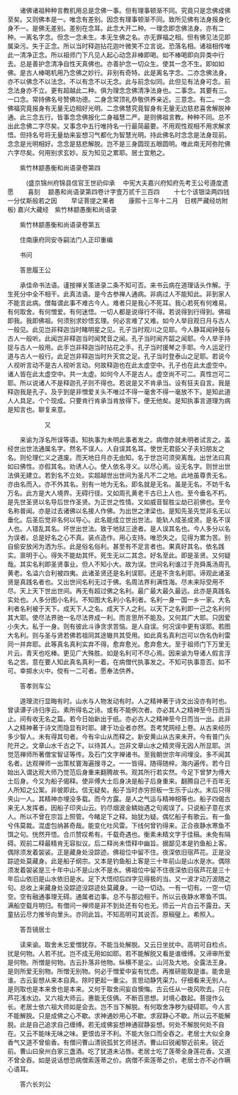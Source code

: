<!-- { "loadSidebar": true } -->
　　诸佛诸祖种种言教机用总是念佛一事。但有理事顿渐不同。究竟只是念佛成佛至矣。又则佛本是一。唯念有差别。因念有理事顿渐不同。致所见佛有法身报身化身不一。是佛无差别。差别在念耳。此念大开二种。一理念即念佛法身。亦有二种。一离名字念。但念一念未生。本无生佛之名。亦无罪福之相。但有佛见法见即属染污。失于正念。所以当时释迦拈花迦叶微笑不立言说。恐落名相。诸祖相传唯此一清净正念。所以祖师门下凡见人起心动念非棒即喝。如不棒喝即向异类中行去。总是善护念清净自性天真佛也。亦善护念一切众生。使其一念不生。即如如佛。是古人棒喝机用乃念佛之妙行。非别有奇特。此是离名字念。二亦念佛法身。亦不以佛念不以法念。不以有念不以无念。此与前念似同。此但见有法身可念。前念法身亦不立。更有超越此二种。俱为理念念佛清净法身也。二事念。其要有三。一口念。常持佛名号赞佛功德。二身念常顶礼恭敬供养亲近。三意念。有二。一念佛福究竟报身有无量无边相好光明。二念佛慧究竟智身有无量无边慈悲喜舍解脱神通。此三念五行。皆事念念佛报化二身福慧二严。是则佛祖言教。种种不同。总不出此念佛二字尽矣。又事念中五行唯持名一行最简最要。不用观性观相不用求解求悟。但持名号将无量劫来妄想习气都化为智慧光明。持此佛名时念念是法身现前。念念是光明相好。念念是慈悲解脱。岂不是三身圆现五眼圆明。唯此南无阿弥陀佛六字尽矣。何用别求玄妙。反为知见之累耶。居士宜勉之。

　　紫竹林颛愚衡和尚语录卷第四

　　　(盛京锦州府锦县信官王世礽仰承
　中宪大夫嘉兴府知府先考王公号遵度遗愿
　　喜刻
　颛愚和尚语录第四卷计字壹万贰千三百四
　　十七个该银柒两四钱一分仗斯般若之因
　　早证菩提之果者
　　康熙十三年十二月　日楞严藏经坊附板)
嘉兴大藏经　紫竹林颛愚衡和尚语录


　　紫竹林颛愚衡和尚语录卷第五

　　住南康府同安寺嗣法门人正印重编

　　书问

　　答思履王公

　　承佳命书法语。谨按禅关策进录二条不知可否。来书云病在道理话头作解。于生死分中全不相干。此真法语。是今古参禅人通病。非病过人不能知此。非到家人不能言此病。僧每谓此事不难古今人。难者只是我心不死耳。我心若死有何难易。有何取舍。有何憎爱。有何迷悟。一切人都是说得行不得。若说得到行得到。佛祖即我。我即佛祖。何须别求妙悟玄理。何必言难了又难。如今人举目观日月与古人一般见。此见岂非释迦当时睹明星之见。孔子当时观川之见耶。今人静耳闻钟鼓与古人一般听。此闻岂非释迦当时闻梵音之闻。孔子当时闻齐韶之闻耶。今人举手持捉与古人一般用。此手岂非释迦当时拈花之手。孔子当时援琴之手耶。今人运足行道与古人一般行。此足岂非释迦当时升天宫之足。孔子当时登泰山之足耶。若说今人视听言动不是古人视听言动。何故释迦也在此太虚空中。孔子也在此太虚空中。诸人皆在此太虚空中。共一太虚。如何今人不是古人。虚空尚不可二。真性岂可二耶。所以说诸人不是释迦孔子则不得也。若说是又不肯承当。设有狂夫自言。我是释迦我是孔子。及乎到是非憎爱关头不唯过不得一毫舍不得一毫放不下。是知此道人人具足。个个现成。只要肯行肯承当肯放得下。便无他矣。是知执事言道理为病是知言也。聊复来意。

　　　　　　又

　　来谕为浮名所误等语。知执事为未明此事者发之。病僧亦就未明者试言之。盖经世出世法通属名字。然名不误人。人自误其名耳。使世无君臣父子夫妇朋友之名。则伦理仁义之道废。而天地日月亦无由知。名于世岂可须臾离哉。出世法曰真如曰佛性。亦假其名。劝诱人心。使人依名寻义。以尽心焉。设无名字。则世出世法俱无建立。若到名不立处。实超越世出世间为圣凡不二之地。此地虽尊贵无名。亦由名而入。亦不外其名。别有一地为无名。即名就是无名。虽是无名。不妨千名万名。此方是大人境界。无碍行径。又如周孔黄老千古已上人也。至今垂名不朽。是先世圣贤以名导后世作圣贤。为正世之性情。又如威音智胜尘劫已前佛也。至今名称普闻。亦是过去诸佛以名接人作佛。为出世之津梁也。是知先圣先觉非名无以垂化。后圣后觉非名何以导心。此名能成立世出世法。能轨人成圣成贤。是名不误人也。人错乱其名。坏世出世法。致于地狱三途者。是人误其名也。今人多分以名为误者。总是好名之心不真。装点造作。用心支持。唯恐失之。见得为累为苦。别自偷安放闲为洒为乐。此是俗名俗利。甚至有不足言者也。果真好其名。依名践实。禀明于心。得失不能劫其怀。死生无以二其念。好名至此。即是圣贤。又何疑哉。其实名利即圣贤事业。但人不知小大。故为误。世间名利谁过于尧舜禹汤周孔黄老。名溢六合利被四夷。此诸圣贤还是名利误耶。还是不贪名利耶。谛观此诸圣贤是真践名者也。又出世间名利无过于佛。名周法界利满性海。尽未来际受用不尽。天上天下世出世间。再无有超过佛之名利。最广最大最久最远。此亦是真践名实处也。人多分图小名利。不知图大名利小名利者。名利一身一国一乡一家。大名利者名利被于天下。成天下人之名。成天下人之利。以天下之名利即一己之名利何其大耶。使尽法界驰一名尽法界成一利。而言思所不能及。又何其广大耶。只因爱小失大。私于一身。则有彼此斗诤贪求苦恼。是人自误。何况误中更有误耶。若图大名利。则与圣与贤若佛若祖同其途辙共其受用。如此真名真利岂可以伪名伪利雷同一并弃耶。此等真名真利实弃不得。愈弃愈光。愈弃愈大。至于祖师门下万里无片云。青天也吃棒。更见广大殊胜。如是名利可不尽心焉。因来谕为导诸人假言浮名之苦。意在要人知此真名真利一着。在病僧代执事发之。不知可执事意否。如不可。幸掷水火中。傥有一二可者。愿奉法供养。

　　答孝则车公

　　道理流行显晦有时。山水与人物发动有时。人之精神著于诗文出没亦有时也。曾读谭子诗归序云。素所得名之诗。或有不能例次者。亦必其人之精神至今日而当止。间有收无名之篇。若今日始新出于纸。亦必古人之精神至今日而当一出。此非人之精神著于诗文而隐显有时耶。建于功业者亦然。吾考梵网经上卷。从古来经历多少智人。未有得其句者。今有伞山从而释之。新安黄山从古来未开。今有普门头陀开之。文章山水千古之下。以待其人。岂非文章山水之精灵得无因人所显耶。洪觉范禅师所著僧宝智证等传。及石门文字禅诸书。至我朝世宗年间埋没。多不闻其名者。达观禅师一出策杖寰海遍搜寻之。一一皆得。随得随梓。海内遍传。若今日始出入谓达观大师乃觉范后身重来翻腾故书。观其所行若实然。今足下曾梦为傅大士后身。今又为船子偈释。使非傅大士后身决是船子后身重来。翻腾自己千百年无人所知之公案。非彼即此。信无疑矣。船子当时赤穷担板一生乐于山水。末后只得夹山一人。其精神亦埋没多载。而今方露。是人之气运与精神相等也。船子四偈古来无人发挥者。因船子印夹山云。钓尽烟波金鳞始遇之句阁误了。只说船子意在求人。所以不曾在宗旨上照管。今睹足下之释。始犹为疑。偶忆船子有歌云。有一鱼兮伟莫裁。混虚包纳甚奇哉。能变化吐风雷。下线何曾钓得来。正合夜静水寒鱼不饵之句。恍然开悟。合爪赞叹希有。千载奇遇也。衡素未精文字于佳稿。未免有隔碍。观前二释最精肯无容拟议。后二释尚未悟释中幽旨。据鄙见本是钓鱼船上客。偶除须发着袈裟。正是藏身处没踪迹。佛祖位中留不住。夜深依旧宿芦花。正是没踪迹处莫藏身。此是船子纲宗。又本是钓鱼船上客是三十年前山是山水是水。偶除须发着袈裟是三十年中山不是山水不是水。佛祖位中留不住夜深依旧宿芦花是三十年后山依旧是山水依旧是水。足下大悟彻后四字见得极的当。又一波才动万波随之句。总收上来藏身处没踪迹没踪迹处莫藏身。一动一切动。一有一切有。一空一切空。空有融通事理无碍。通属者边事。总不与那边相干。所以云夜静水寒鱼不饵。满船空载月明归。有僧问一禅师是非不到处还有句也无。师云一片白云不露丑。天童拈云尽力推爷向里头。亦同此旨。不知高明可其说否。原稿璧上。希照入。

　　答吾镜居士

　　读来谕。取舍未忘爱憎犹存。不能当处解脱。又云日坐扰中。高明可自检点。扰是何物。人若不扰。岂不成无用如如耶。若不能解脱又看是谁缠缚。又谛审所爱是何物。所憎是何物。古云扑落非他物。纵横不是尘。山河及大地。全露法王身。是则所爱无别物。所憎无别物。何必于憎爱中妄有忧虑。再推研能取是谁。能舍是谁。古云妄想从来本自真。除时更起一重尘。言思动静凭渠力。仔细看来无别人。是则取也是本来舍也是本来。又何于取舍间妄自懊悔。古云任从一夜风吹去。只在芦花浅水边。又六祖大师云。惠能无伎俩。不断百思想。对境心数起。菩提作么长。老居士依六祖大师如是会去。岂不当下解脱。有何取舍净秽为疑碍耶。今人言不能解脱。只是成佛之心不歇。求神通妙用心不歇。求寂静心不歇。所以云不能解脱。此是自己追求自己缠缚。若无成佛妄想神通寂静妄想。何处不解脱何处不自在。又云不能味无味之味。更恨齿牙不利。不能大张口而全吞之。老居士大似全身香气又道不曾偷香。有僧问曹山清锐孤贫乞师拯济。曹山曰锐阇黎近前来。锐近前。曹山曰泉州白家三盏酒。吃了犹道未沾唇。老居士吃了莲蒂全身莲花香。又道不曾全吞。如是说话想恐病僧索莲蒂之价。病僧不索莲蒂之价。老居士亦不必作瞒心语耳。

　　答六长刘公

